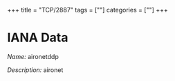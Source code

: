 +++
title = "TCP/2887"
tags = [""]
categories = [""]
+++

# IANA Data

_Name:_ aironetddp

_Description:_ aironet

